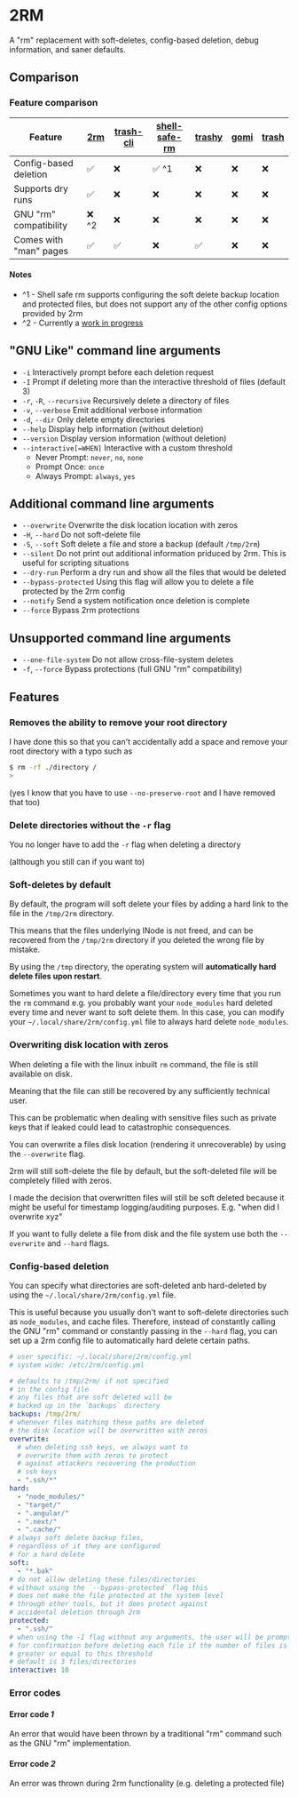 # 2RM

A "rm" replacement with soft-deletes, config-based deletion, debug information, and saner defaults.

## Comparison

### Feature comparison

| Feature                | [2rm](https://github.com/hudson-newey/2rm) | [trash-cli](https://github.com/andreafrancia/trash-cli) | [shell-safe-rm](https://github.com/kaelzhang/shell-safe-rm) | [trashy](https://github.com/oberblastmeister/trashy) | [gomi](https://github.com/babarot/gomi) | [trash](https://github.com/sindresorhus/trash) |
| ---------------------- | ------------------------------------------ | ------------------------------------------------------- | ----------------------------------------------------------- | ---------------------------------------------------- | --------------------------------------- | ---------------------------------------------- |
| Config-based deletion  | ✅                                         | ❌                                                      | ✅ ^1                                                       | ❌                                                   | ❌                                      | ❌                                             |
| Supports dry runs      | ✅                                         | ❌                                                      | ❌                                                          | ❌                                                   | ❌                                      | ❌                                             |
| GNU "rm" compatibility | ❌ ^2                                      | ❌                                                      | ❌                                                          | ❌                                                   | ❌                                      | ❌                                             |
| Comes with "man" pages | ✅                                         | ✅                                                      | ❌                                                          | ✅                                                   | ❌                                      | ❌                                             |

#### Notes

- ^1 - Shell safe rm supports configuring the soft delete backup location and protected files, but does not support any of the other config options provided by 2rm
- ^2 - Currently a [work in progress](https://github.com/hudson-newey/2rm/issues?q=sort%3Aupdated-desc+is%3Aissue+is%3Aopen+label%3A%22GNU+compatability%22)

## "GNU Like" command line arguments

- `-i` Interactively prompt before each deletion request
- `-I` Prompt if deleting more than the interactive threshold of files (default 3)
- `-r`, `-R`, `--recursive` Recursively delete a directory of files
- `-v`, `--verbose` Emit additional verbose information
- `-d`, `--dir` Only delete empty directories
- `--help` Display help information (without deletion)
- `--version` Display version information (without deletion)
- `--interactive[=WHEN]` Interactive with a custom threshold
  - Never Prompt: `never`, `no`, `none`
  - Prompt Once: `once`
  - Always Prompt: `always`, `yes`

## Additional command line arguments

- `--overwrite` Overwrite the disk location location with zeros
- `-H`, `--hard` Do not soft-delete file
- `-S`, `--soft` Soft delete a file and store a backup (default `/tmp/2rm`)
- `--silent` Do not print out additional information priduced by 2rm. This is useful for scripting situations
- `--dry-run` Perform a dry run and show all the files that would be deleted
- `--bypass-protected` Using this flag will allow you to delete a file protected by the 2rm config
- `--notify` Send a system notification once deletion is complete
- `--force` Bypass 2rm protections

## Unsupported command line arguments

- `--one-file-system` Do not allow cross-file-system deletes
- `-f`, `--force` Bypass protections (full GNU "rm" compatibility)

## Features

### Removes the ability to remove your root directory

I have done this so that you can't accidentally add a space and remove your root directory with a typo such as

```sh
$ rm -rf ./directory /
>
```

(yes I know that you have to use `--no-preserve-root` and I have removed that too)

### Delete directories without the `-r` flag

You no longer have to add the `-r` flag when deleting a directory

(although you still can if you want to)

### Soft-deletes by default

By default, the program will soft delete your files by adding a hard link to the file in the `/tmp/2rm` directory.

This means that the files underlying INode is not freed, and can be recovered from the `/tmp/2rm` directory if you deleted the wrong file by mistake.

By using the `/tmp` directory, the operating system will **automatically hard delete files upon restart**.

Sometimes you want to hard delete a file/directory every time that you run the `rm` command e.g. you probably want your `node_modules` hard deleted every time and never want to soft delete them.
In this case, you can modify your `~/.local/share/2rm/config.yml` file to always hard delete `node_modules`.

### Overwriting disk location with zeros

When deleting a file with the linux inbuilt `rm` command, the file is still available on disk.

Meaning that the file can still be recovered by any sufficiently technical user.

This can be problematic when dealing with sensitive files such as private keys that if leaked could lead to catastrophic consequences.

You can overwrite a files disk location (rendering it unrecoverable) by using the `--overwrite` flag.

2rm will still soft-delete the file by default, but the soft-deleted file will be completely filled with zeros.

I made the decision that overwritten files will still be soft deleted because it might be useful for timestamp logging/auditing purposes.
E.g. "when did I overwrite xyz"

If you want to fully delete a file from disk and the file system use both the `--overwrite` and `--hard` flags.

### Config-based deletion

You can specify what directories are soft-deleted anb hard-deleted by using the `~/.local/share/2rm/config.yml` file.

This is useful because you usually don't want to soft-delete directories such as `node_modules`, and cache files.
Therefore, instead of constantly calling the GNU "rm" command or constantly passing in the `--hard` flag, you can
set up a 2rm config file to automatically hard delete certain paths.

```yml
# user specific: ~/.local/share/2rm/config.yml
# system wide: /etc/2rm/config.yml

# defaults to /tmp/2rm/ if not specified
# in the config file
# any files that are soft deleted will be
# backed up in the `backups` directory
backups: /tmp/2rm/
# whenever files matching these paths are deleted
# the disk location will be overwritten with zeros
overwrite:
  # when deleting ssh keys, we always want to
  # overwrite them with zeros to protect
  # against attackers recovering the production
  # ssh keys
  - ".ssh/*"
hard:
  - "node_modules/"
  - "target/"
  - ".angular/"
  - ".next/"
  - ".cache/"
# always soft delete backup files,
# regardless of it they are configured
# for a hard delete
soft:
  - "*.bak"
# do not allow deleting these files/directories
# without using the `--bypass-protected` flag this
# does not make the file protected at the system level
# through other tools, but it does protect against
# accidental deletion through 2rm
protected:
  - ".ssh/"
# when using the -I flag without any arguments, the user will be prompted
# for confirmation before deleting each file if the number of files is
# greater or equal to this threshold
# default is 3 files/directories
interactive: 10
```

### Error codes

#### Error code _1_

An error that would have been thrown by a traditional "rm" command such as
the GNU "rm" implementation.

#### Error code _2_

An error was thrown during 2rm functionality (e.g. deleting a protected file)
